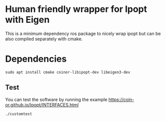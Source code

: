 # Human friendly wrapper for Ipopt with Eigen 

This is a minimum dependency ros package to nicely wrap ipopt but can be also compiled separately with cmake. 

# Dependencies

```
sudo apt install cmake coinor-libipopt-dev libeigen3-dev
```

## Test

You can test the software by running the example https://coin-or.github.io/Ipopt/INTERFACES.html

```
./customtest
```
